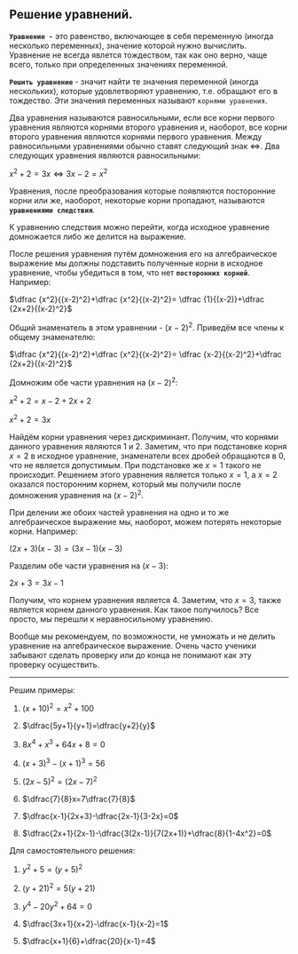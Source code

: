 ## Решение уравнений.

**`Уравнение -`** это равенство, включающее в себя переменную (иногда несколько переменных), значение которой нужно вычислить. Уравнение не всегда явлется тождеством, так как оно верно, чаще всего, только при определенных значениях переменной. 

**`Решить уравнение`** - значит найти те значения переменной (иногда нескольких), которые удовлетворяют уравнению, т.е. обращают его в тождество. Эти значения переменных называют `корнями уравнения`.

Два уравнения называются равносильными, если все корни первого уравнения являются корнями второго уравнения и, наоборот, все корни второго уравнения являются корнями первого уравнения. Между равносильными уравнениями обычно ставят следующий знак $\Leftrightarrow$. Два следующих уравнения являются равносильными:

$x^2+2=3x \Leftrightarrow 3x-2=x^2$

Уравнения, после преобразования которые появляются посторонние корни или же, наоборот, некоторые корни пропадают, называются **`уравнениями следствия`**.

К уравнению следствия можно перейти, когда исходное уравнение домножается либо же делится на выражение. 

После решения уравнения путём домножения его на алгебраическое выражение мы должны подставить полученные корни в исходное уравнение, чтобы убедиться в том, что нет **`посторонних корней`**. Например:

$\dfrac {x^2}{(x-2)^2}+\dfrac {x^2}{(x-2)^2}= \dfrac {1}{(x-2)}+\dfrac {2x+2}{(x-2)^2}$

Общий знаменатель в этом уравнении - $(x-2)^2$. Приведём все члены к общему знаменателю:

$\dfrac {x^2}{(x-2)^2}+\dfrac {x^2}{(x-2)^2}= \dfrac {x-2}{(x-2)^2}+\dfrac {2x+2}{(x-2)^2}$

Домножим обе части уравнения на $(x-2)^2$:

$x^2+2=x-2+2x+2$

$x^2+2=3x$

Найдём корни уравнения через дискриминант. Получим, что корнями данного уравнения являются $1$ и $2$. Заметим, что при подстановке корня $x=2$ в исходное уравнение, знаменатели всех дробей обращаются в 0, что не является допустимым. При подстановке же $x=1$ такого не происходит. Решением этого уравнения является только $x=1$, а $x=2$ оказался посторонним корнем, который мы получили после домножения уравнения на $(x-2)^2$.

При делении же обоих частей уравнения на одно и то же алгебраическое выражение мы, наоборот, можем потерять некоторые корни. Например:

$(2x+3)(x-3)=(3x-1)(x-3)$

Разделим обе части уравнения на $(x-3)$:

$2x+3=3x-1$

Получим, что корнем уравнения является $4$. Заметим, что $x=3$, также является корнем данного уравнения. Как такое получилось? Все просто, мы перешли к неравносильному уравнению.

Вообще мы рекомендуем, по возможности, не умножать и не делить уравнение на алгебраическое выражение. Очень часто ученики забывают сделать проверку или до конца не понимают как эту проверку осуществить.

***

Решим примеры:

1) $(x+10)^2=x^2+100$

2) $\dfrac{5y+1}{y+1}=\dfrac{y+2}{y}$

3) $8x^4+x^3+64x+8=0$

4) $(x+3)^3-(x+1)^3=56$

5) $(2x-5)^2=(2x-7)^2$
   
6) $\dfrac{7}{8}x=7\dfrac{7}{8}$

7) $\dfrac{x-1}{2x+3}-\dfrac{2x-1}{3-2x}=0$

8) $\dfrac{2x+1}{2x-1}-\dfrac{3(2x-1)}{7(2x+1)}+\dfrac{8}{1-4x^2}=0$

Для самостоятельного решения:

1) $y^2+5=(y+5)^2$

2) $(y+21)^2=5(y+21)$

3) $y^4-20y^2+64=0$

4) $\dfrac{3x+1}{x+2}-\dfrac{x-1}{x-2}=1$

5) $\dfrac{x+1}{6}+\dfrac{20}{x-1}=4$